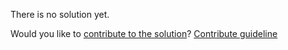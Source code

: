 
There is no solution yet.

Would you like to [contribute to the solution](https://github.com/BFEdev/BFE.dev-solutions/blob/main/problem/invert-a-binary-tree_en.md)? [Contribute guideline](https://github.com/BFEdev/BFE.dev-solutions#how-to-contribute)
